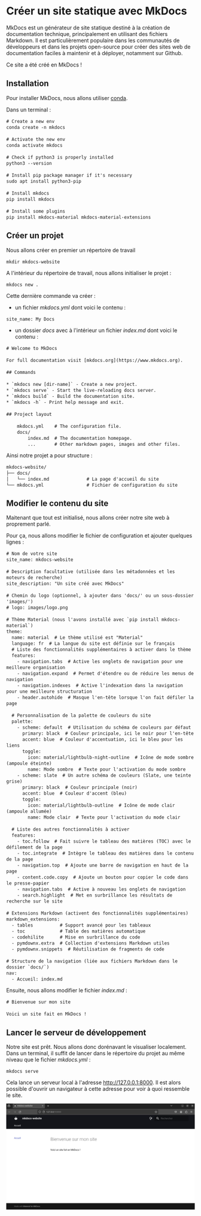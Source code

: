 # Créer un site statique avec MkDocs

MkDocs est un générateur de site statique destiné à la création de documentation technique, principalement en utilisant des fichiers Markdown. Il est particulièrement populaire dans les communautés de développeurs et dans les projets open-source pour créer des sites web de documentation faciles à maintenir et à déployer, notamment sur Github.

Ce site a été créé en MkDocs !

## Installation

Pour installer MkDocs, nous allons utiliser [conda](https://docs.conda.io/projects/conda/en/latest/index.html). 

Dans un terminal : 
```
# Create a new env 
conda create -n mkdocs

# Activate the new env
conda activate mkdocs

# Check if python3 is properly installed
python3 --version

# Install pip package manager if it's necessary
sudo apt install python3-pip

# Install mkdocs
pip install mkdocs

# Install some plugins
pip install mkdocs-material mkdocs-material-extensions
```

## Créer un projet

Nous allons créer en premier un répertoire de travail

```
mkdir mkdocs-website
```

A l'intérieur du répertoire de travail, nous allons initialiser le projet :
```
mkdocs new .
```

Cette dernière commande va créer :

- un fichier *mkdocs.yml* dont voici le contenu : 
```
site_name: My Docs
```

- un dossier *docs* avec à l'intérieur un fichier *index.md* dont voici le contenu : 
```
# Welcome to MkDocs

For full documentation visit [mkdocs.org](https://www.mkdocs.org).

## Commands

* `mkdocs new [dir-name]` - Create a new project.
* `mkdocs serve` - Start the live-reloading docs server.
* `mkdocs build` - Build the documentation site.
* `mkdocs -h` - Print help message and exit.

## Project layout

    mkdocs.yml    # The configuration file.
    docs/
        index.md  # The documentation homepage.
        ...       # Other markdown pages, images and other files.
```

Ainsi notre projet a pour structure :
```
mkdocs-website/
├── docs/
│   └── index.md              # La page d'accueil du site
└── mkdocs.yml                # Fichier de configuration du site
```


## Modifier le contenu du site

Maitenant que tout est initialisé, nous allons créer notre site web à proprement parlé.

Pour ça, nous allons modifier le fichier de configuration et ajouter quelques lignes :
```
# Nom de votre site
site_name: mkdocs-website

# Description facultative (utilisée dans les métadonnées et les moteurs de recherche)
site_description: "Un site créé avec MkDocs"

# Chemin du logo (optionnel, à ajouter dans 'docs/' ou un sous-dossier 'images/')
# logo: images/logo.png

# Thème Material (nous l'avons installé avec `pip install mkdocs-material`)
theme:
  name: material  # Le thème utilisé est "Material"
  language: fr  # La langue du site est définie sur le français
  # Liste des fonctionnalités supplémentaires à activer dans le thème
  features:
    - navigation.tabs  # Active les onglets de navigation pour une meilleure organisation
    - navigation.expand  # Permet d'étendre ou de réduire les menus de navigation
    - navigation.indexes  # Active l'indexation dans la navigation pour une meilleure structuration
    - header.autohide  # Masque l'en-tête lorsque l'on fait défiler la page

  # Personnalisation de la palette de couleurs du site
  palette:
    - scheme: default  # Utilisation du schéma de couleurs par défaut
      primary: black  # Couleur principale, ici le noir pour l'en-tête
      accent: blue  # Couleur d'accentuation, ici le bleu pour les liens
      toggle:
        icon: material/lightbulb-night-outline  # Icône de mode sombre (ampoule éteinte)
        name: Mode sombre  # Texte pour l'activation du mode sombre
    - scheme: slate  # Un autre schéma de couleurs (Slate, une teinte grise)
      primary: black  # Couleur principale (noir)
      accent: blue  # Couleur d'accent (bleu)
      toggle:
        icon: material/lightbulb-outline  # Icône de mode clair (ampoule allumée)
        name: Mode clair  # Texte pour l'activation du mode clair

  # Liste des autres fonctionnalités à activer
  features:
    - toc.follow  # Fait suivre le tableau des matières (TOC) avec le défilement de la page
    - toc.integrate  # Intègre le tableau des matières dans le contenu de la page
    - navigation.top  # Ajoute une barre de navigation en haut de la page
    - content.code.copy  # Ajoute un bouton pour copier le code dans le presse-papier
    - navigation.tabs  # Active à nouveau les onglets de navigation
    - search.highlight  # Met en surbrillance les résultats de recherche sur le site

# Extensions Markdown (activent des fonctionnalités supplémentaires)
markdown_extensions:
  - tables          # Support avancé pour les tableaux
  - toc             # Table des matières automatique
  - codehilite      # Mise en surbrillance du code
  - pymdownx.extra  # Collection d'extensions Markdown utiles
  - pymdownx.snippets  # Réutilisation de fragments de code

# Structure de la navigation (liée aux fichiers Markdown dans le dossier `docs/`)
nav:
  - Accueil: index.md
```

Ensuite, nous allons modifier le fichier *index.md* :
```
# Bienvenue sur mon site

Voici un site fait en MkDocs !
```

## Lancer le serveur de développement

Notre site est prêt. Nous allons donc dorénavant le visualiser localement. 
Dans un terminal, il suffit de lancer dans le répertoire du projet au même niveau que le fichier *mkdocs.yml* :
```
mkdocs serve
```

Cela lance un serveur local à l'adresse http://127.0.0.1:8000. Il est alors possible d'ouvrir un navigateur à cette adresse pour voir à quoi ressemble le site.

![alt text](<mkdocs-website.png>)

